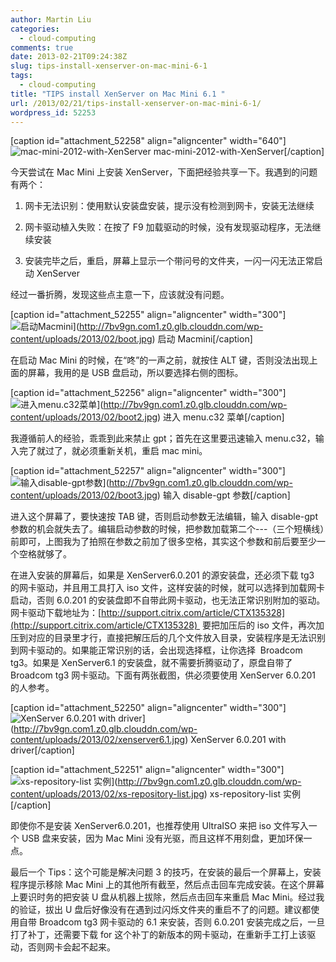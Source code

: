 ```yaml
---
author: Martin Liu
categories:
  - cloud-computing
comments: true
date: 2013-02-21T09:24:38Z
slug: tips-install-xenserver-on-mac-mini-6-1
tags:
  - cloud-computing
title: "TIPS install XenServer on Mac Mini 6.1 "
url: /2013/02/21/tips-install-xenserver-on-mac-mini-6-1/
wordpress_id: 52253
---
```


[caption id="attachment_52258" align="aligncenter" width="640"]![mac-mini-2012-with-XenServer](http://7bv9gn.com1.z0.glb.clouddn.com/wp-content/uploads/2013/02/mac-mini-2012-vs-old-mac-mini.jpg) mac-mini-2012-with-XenServer[/caption]

今天尝试在 Mac Mini 上安装 XenServer，下面把经验共享一下。我遇到的问题有两个：

1. 网卡无法识别：使用默认安装盘安装，提示没有检测到网卡，安装无法继续

2. 网卡驱动植入失败：在按了 F9 加载驱动的时候，没有发现驱动程序，无法继续安装

3. 安装完毕之后，重启，屏幕上显示一个带问号的文件夹，一闪一闪无法正常启动 XenServer

经过一番折腾，发现这些点主意一下，应该就没有问题。

[caption id="attachment_52255" align="aligncenter" width="300"]![启动Macmini](http://7bv9gn.com1.z0.glb.clouddn.com/wp-content/uploads/2013/02/boot-300x224.jpg)](http://7bv9gn.com1.z0.glb.clouddn.com/wp-content/uploads/2013/02/boot.jpg) 启动 Macmini[/caption]

在启动 Mac Mini 的时候，在“咚”的一声之前，就按住 ALT 键，否则没法出现上面的屏幕，我用的是 USB 盘启动，所以要选择右侧的图标。

[caption id="attachment_52256" align="aligncenter" width="300"]![进入menu.c32菜单](http://7bv9gn.com1.z0.glb.clouddn.com/wp-content/uploads/2013/02/boot2-300x224.jpg)](http://7bv9gn.com1.z0.glb.clouddn.com/wp-content/uploads/2013/02/boot2.jpg) 进入 menu.c32 菜单[/caption]

我遵循前人的经验，乖乖到此来禁止 gpt；首先在这里要迅速输入 menu.c32，输入完了就过了，就必须重新关机，重启 mac mini。

[caption id="attachment_52257" align="aligncenter" width="300"]![输入disable-gpt参数](http://7bv9gn.com1.z0.glb.clouddn.com/wp-content/uploads/2013/02/boot3-300x224.jpg)](http://7bv9gn.com1.z0.glb.clouddn.com/wp-content/uploads/2013/02/boot3.jpg) 输入 disable-gpt 参数[/caption]

进入这个屏幕了，要快速按 TAB 键，否则启动参数无法编辑，输入 disable-gpt 参数的机会就失去了。编辑启动参数的时候，把参数加载第二个---（三个短横线）前即可，上图我为了拍照在参数之前加了很多空格，其实这个参数和前后要至少一个空格就够了。

在进入安装的屏幕后，如果是 XenServer6.0.201 的源安装盘，还必须下载 tg3 的网卡驱动，并且用工具打入 iso 文件，这样安装的时候，就可以选择到加载网卡启动，否则 6.0.201 的安装盘即不自带此网卡驱动，也无法正常识别附加的驱动。网卡驱动下载地址为：[http://support.citrix.com/article/CTX135328](http://support.citrix.com/article/CTX135328)  要把加压后的 iso 文件，再次加压到对应的目录里才行，直接把解压后的几个文件放入目录，安装程序是无法识别到网卡驱动的。如果能正常识别的话，会出现选择框，让你选择  Broadcom tg3。如果是 XenServer6.1 的安装盘，就不需要折腾驱动了，原盘自带了 Broadcom tg3 网卡驱动。下面有两张截图，供必须要使用 XenServer 6.0.201 的人参考。

[caption id="attachment_52250" align="aligncenter" width="300"]![XenServer 6.0.201 with driver](http://7bv9gn.com1.z0.glb.clouddn.com/wp-content/uploads/2013/02/xenserver6.1-300x215.jpg)](http://7bv9gn.com1.z0.glb.clouddn.com/wp-content/uploads/2013/02/xenserver6.1.jpg) XenServer 6.0.201 with driver[/caption]

[caption id="attachment_52251" align="aligncenter" width="300"]![xs-repository-list 实例](http://7bv9gn.com1.z0.glb.clouddn.com/wp-content/uploads/2013/02/xs-repository-list-300x253.jpg)](http://7bv9gn.com1.z0.glb.clouddn.com/wp-content/uploads/2013/02/xs-repository-list.jpg) xs-repository-list 实例[/caption]

即使你不是安装 XenServer6.0.201，也推荐使用 UltraISO 来把 iso 文件写入一个 USB 盘来安装，因为 Mac Mini 没有光驱，而且这样不用刻盘，更加环保一点。

最后一个 Tips：这个可能是解决问题 3 的技巧，在安装的最后一个屏幕上，安装程序提示移除 Mac Mini 上的其他所有截至，然后点击回车完成安装。在这个屏幕上要识时务的把安装 U 盘从机器上拔除，然后点击回车来重启 Mac Mini。经过我的验证，拔出 U 盘后好像没有在遇到过闪烁文件夹的重启不了的问题。建议都使用自带 Broadcom tg3 网卡驱动的 6.1 来安装，否则 6.0.201 安装完成之后，一旦打了补丁，还需要下载 for 这个补丁的新版本的网卡驱动，在重新手工打上该驱动，否则网卡会起不起来。
